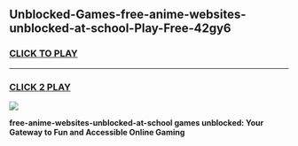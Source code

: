 
## Unblocked-Games-free-anime-websites-unblocked-at-school-Play-Free-42gy6
<h3>
<a href="https://premium76.site?title=free-anime-websites-unblocked-at-school&ref=21A">CLICK TO PLAY</a></h3>
<hr>

<h3>
<a href="https://premium76.site?title=free-anime-websites-unblocked-at-school&ref=21A">CLICK 2 PLAY</a>
  
</h3>

<a href="https://premium76.site?title=free-anime-websites-unblocked-at-school&ref=21A"><img src="https://clearcache.store/games.png"></a>


**free-anime-websites-unblocked-at-school games unblocked: Your Gateway to Fun and Accessible Online Gaming**
